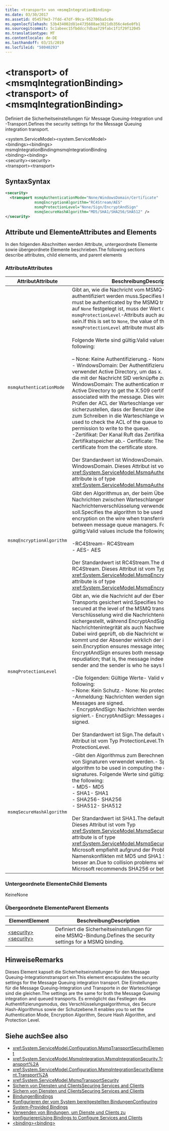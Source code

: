 ```yaml
---
title: <transport> von <msmqIntegrationBinding>
ms.date: 03/30/2017
ms.assetid: 054579e3-7fdd-47df-99ca-952706ba5c8e
ms.openlocfilehash: 53b434002d81e4735688ae3821db356c4e6e0fb1
ms.sourcegitcommit: 5c1abeec15fbddcc7dbaa729fabc1f1f29f12045
ms.translationtype: MT
ms.contentlocale: de-DE
ms.lasthandoff: 03/15/2019
ms.locfileid: "58040293"
---
```

# <a name="transport-of-msmqintegrationbinding"></a><span data-ttu-id="7d7ec-102">\<transport> of \<msmqIntegrationBinding></span><span class="sxs-lookup"><span data-stu-id="7d7ec-102">\<transport> of \<msmqIntegrationBinding></span></span>
<span data-ttu-id="7d7ec-103">Definiert die Sicherheitseinstellungen für Message Queuing-Integration und -Transport.</span><span class="sxs-lookup"><span data-stu-id="7d7ec-103">Defines the security settings for the Message Queuing integration transport.</span></span>  
  
 <span data-ttu-id="7d7ec-104">\<system.ServiceModel></span><span class="sxs-lookup"><span data-stu-id="7d7ec-104">\<system.ServiceModel></span></span>  
<span data-ttu-id="7d7ec-105">\<bindings></span><span class="sxs-lookup"><span data-stu-id="7d7ec-105">\<bindings></span></span>  
<span data-ttu-id="7d7ec-106">msmqIntegrationBinding</span><span class="sxs-lookup"><span data-stu-id="7d7ec-106">msmqIntegrationBinding</span></span>  
<span data-ttu-id="7d7ec-107">\<binding></span><span class="sxs-lookup"><span data-stu-id="7d7ec-107">\<binding></span></span>  
<span data-ttu-id="7d7ec-108">\<security></span><span class="sxs-lookup"><span data-stu-id="7d7ec-108">\<security></span></span>  
<span data-ttu-id="7d7ec-109">\<transport></span><span class="sxs-lookup"><span data-stu-id="7d7ec-109">\<transport></span></span>  
  
## <a name="syntax"></a><span data-ttu-id="7d7ec-110">Syntax</span><span class="sxs-lookup"><span data-stu-id="7d7ec-110">Syntax</span></span>  
  
```xml  
<security>
  <transport msmqAuthenticationMode="None/WindowsDomain/Certificate"
             msmqEncryptionAlgorithm="RC4Stream/AES"
             msmqProtectionLevel="None/Sign/EncryptAndSign"
             msmqSecureHashAlgorithm="MD5/SHA1/SHA256/SHA512" />
</security>
```  
  
## <a name="attributes-and-elements"></a><span data-ttu-id="7d7ec-111">Attribute und Elemente</span><span class="sxs-lookup"><span data-stu-id="7d7ec-111">Attributes and Elements</span></span>  
 <span data-ttu-id="7d7ec-112">In den folgenden Abschnitten werden Attribute, untergeordnete Elemente sowie übergeordnete Elemente beschrieben.</span><span class="sxs-lookup"><span data-stu-id="7d7ec-112">The following sections describe attributes, child elements, and parent elements</span></span>  
  
### <a name="attributes"></a><span data-ttu-id="7d7ec-113">Attribute</span><span class="sxs-lookup"><span data-stu-id="7d7ec-113">Attributes</span></span>  
  
|<span data-ttu-id="7d7ec-114">Attribut</span><span class="sxs-lookup"><span data-stu-id="7d7ec-114">Attribute</span></span>|<span data-ttu-id="7d7ec-115">Beschreibung</span><span class="sxs-lookup"><span data-stu-id="7d7ec-115">Description</span></span>|  
|---------------|-----------------|  
|`msmqAuthenticationMode`|<span data-ttu-id="7d7ec-116">Gibt an, wie die Nachricht vom MSMQ-Transport authentifiziert werden muss.</span><span class="sxs-lookup"><span data-stu-id="7d7ec-116">Specifies how the message must be authenticated by the MSMQ transport.</span></span> <span data-ttu-id="7d7ec-117">Wenn dies auf `None` festgelegt ist, muss der Wert des `msmqProtectionLevel`-Attributs auch auf `None` festgelegt sein.</span><span class="sxs-lookup"><span data-stu-id="7d7ec-117">If this is set to `None`, the value of the `msmqProtectionLevel` attribute must also be set to `None`.</span></span><br /><br /> <span data-ttu-id="7d7ec-118">Folgende Werte sind gültig:</span><span class="sxs-lookup"><span data-stu-id="7d7ec-118">Valid values include the following:</span></span><br /><br /> <span data-ttu-id="7d7ec-119">– None: Keine Authentifizierung.</span><span class="sxs-lookup"><span data-stu-id="7d7ec-119">-   None: No authentication.</span></span><br /><span data-ttu-id="7d7ec-120">-   WindowsDomain: Der Authentifizierungsmechanismus verwendet Active Directory, um das x. 509-Zertifikat für die mit der Nachricht SID verknüpfte zu erhalten.</span><span class="sxs-lookup"><span data-stu-id="7d7ec-120">-   WindowsDomain: The authentication mechanism uses Active Directory to get the X.509 certificate for the SID associated with the message.</span></span> <span data-ttu-id="7d7ec-121">Dies wird anschließend zum Prüfen der ACL der Warteschlange verwendet, um sicherzustellen, dass der Benutzer über Berechtigungen zum Schreiben in die Warteschlange verfügt.</span><span class="sxs-lookup"><span data-stu-id="7d7ec-121">This is then used to check the ACL of the queue to ensure the user has permission to write to the queue.</span></span><br /><span data-ttu-id="7d7ec-122">-Zertifikat: Der Kanal Ruft das Zertifikat aus dem Zertifikatspeicher ab.</span><span class="sxs-lookup"><span data-stu-id="7d7ec-122">-   Certificate: The channel gets the certificate from the certificate store.</span></span><br /><br /> <span data-ttu-id="7d7ec-123">Der Standardwert ist WindowsDomain.</span><span class="sxs-lookup"><span data-stu-id="7d7ec-123">The default value is WindowsDomain.</span></span> <span data-ttu-id="7d7ec-124">Dieses Attribut ist vom Typ <xref:System.ServiceModel.MsmqAuthenticationMode>.</span><span class="sxs-lookup"><span data-stu-id="7d7ec-124">This attribute is of type <xref:System.ServiceModel.MsmqAuthenticationMode>.</span></span>|  
|`msmqEncryptionAlgorithm`|<span data-ttu-id="7d7ec-125">Gibt den Algorithmus an, der beim Übertragen von Nachrichten zwischen Warteschlangen-Managern für die Nachrichtenverschlüsselung verwendet werden soll.</span><span class="sxs-lookup"><span data-stu-id="7d7ec-125">Specifies the algorithm to be used for message encryption on the wire when transferring messages between message queue managers.</span></span> <span data-ttu-id="7d7ec-126">Folgende Werte sind gültig:</span><span class="sxs-lookup"><span data-stu-id="7d7ec-126">Valid values include the following:</span></span><br /><br /> <span data-ttu-id="7d7ec-127">-RC4Stream</span><span class="sxs-lookup"><span data-stu-id="7d7ec-127">-   RC4Stream</span></span><br /><span data-ttu-id="7d7ec-128">-   AES</span><span class="sxs-lookup"><span data-stu-id="7d7ec-128">-   AES</span></span><br /><br /> <span data-ttu-id="7d7ec-129">Der Standardwert ist RC4Stream.</span><span class="sxs-lookup"><span data-stu-id="7d7ec-129">The default value is RC4Stream.</span></span> <span data-ttu-id="7d7ec-130">Dieses Attribut ist vom Typ <xref:System.ServiceModel.MsmqEncryptionAlgorithm>.</span><span class="sxs-lookup"><span data-stu-id="7d7ec-130">This attribute is of type <xref:System.ServiceModel.MsmqEncryptionAlgorithm>.</span></span>|  
|`msmqProtectionLevel`|<span data-ttu-id="7d7ec-131">Gibt an, wie die Nachricht auf der Ebene des MSMQ-Transports gesichert wird.</span><span class="sxs-lookup"><span data-stu-id="7d7ec-131">Specifies how the message is secured at the level of the MSMQ transport.</span></span> <span data-ttu-id="7d7ec-132">Mit der Verschlüsselung wird die Nachrichtenintegrität sichergestellt, während EncryptAndSign sowohl Nachrichtenintegrität als auch Nachweisbarkeit sicherstellt. Dabei wird geprüft, ob die Nachricht wirklich vom Absender kommt und der Absender wirklich der ist, der er vorgibt zu sein.</span><span class="sxs-lookup"><span data-stu-id="7d7ec-132">Encryption ensures message integrity while EncryptAndSign ensures both message integrity and non-repudiation; that is, the message indeed comes from the sender and the sender is who he says he is.</span></span><br /><br /> <span data-ttu-id="7d7ec-133">-Die folgenden: Gültige Werte</span><span class="sxs-lookup"><span data-stu-id="7d7ec-133">-   Valid values include the following:</span></span><br /><span data-ttu-id="7d7ec-134">– None: Kein Schutz.</span><span class="sxs-lookup"><span data-stu-id="7d7ec-134">-   None: No protection.</span></span><br /><span data-ttu-id="7d7ec-135">-Anmeldung: Nachrichten werden signiert.</span><span class="sxs-lookup"><span data-stu-id="7d7ec-135">-   Sign: Messages are signed.</span></span><br /><span data-ttu-id="7d7ec-136">-   EncryptAndSign: Nachrichten werden verschlüsselt und signiert.</span><span class="sxs-lookup"><span data-stu-id="7d7ec-136">-   EncryptAndSign: Messages are encrypted and signed.</span></span><br /><br /> <span data-ttu-id="7d7ec-137">Der Standardwert ist Sign.</span><span class="sxs-lookup"><span data-stu-id="7d7ec-137">The default value is Sign.</span></span> <span data-ttu-id="7d7ec-138">Dieses Attribut ist vom Typ ProtectionLevel.</span><span class="sxs-lookup"><span data-stu-id="7d7ec-138">This attribute is of type ProtectionLevel.</span></span>|  
|`msmqSecureHashAlgorithm`|<span data-ttu-id="7d7ec-139">-Gibt den Algorithmus zum Berechnen des Digests als Teil von Signaturen verwendet werden.</span><span class="sxs-lookup"><span data-stu-id="7d7ec-139">-   Specifies the algorithm to be used in computing the digest as part of signatures.</span></span> <span data-ttu-id="7d7ec-140">Folgende Werte sind gültig:</span><span class="sxs-lookup"><span data-stu-id="7d7ec-140">Valid values include the following:</span></span><br /><span data-ttu-id="7d7ec-141">-   MD5</span><span class="sxs-lookup"><span data-stu-id="7d7ec-141">-   MD5</span></span><br /><span data-ttu-id="7d7ec-142">-   SHA1</span><span class="sxs-lookup"><span data-stu-id="7d7ec-142">-   SHA1</span></span><br /><span data-ttu-id="7d7ec-143">-   SHA256</span><span class="sxs-lookup"><span data-stu-id="7d7ec-143">-   SHA256</span></span><br /><span data-ttu-id="7d7ec-144">-   SHA512</span><span class="sxs-lookup"><span data-stu-id="7d7ec-144">-   SHA512</span></span><br /><br /> <span data-ttu-id="7d7ec-145">Der Standardwert ist SHA1.</span><span class="sxs-lookup"><span data-stu-id="7d7ec-145">The default value is SHA1.</span></span> <span data-ttu-id="7d7ec-146">Dieses Attribut ist vom Typ <xref:System.ServiceModel.MsmqSecureHashAlgorithm>.</span><span class="sxs-lookup"><span data-stu-id="7d7ec-146">This attribute is of type <xref:System.ServiceModel.MsmqSecureHashAlgorithm>.</span></span><br><span data-ttu-id="7d7ec-147">Microsoft empfiehlt aufgrund der Probleme mit Namenskonflikten mit MD5 und SHA1 SHA256 "oder" besser an.</span><span class="sxs-lookup"><span data-stu-id="7d7ec-147">Due to collision problems with MD5 and SHA1, Microsoft recommends SHA256 or better.</span></span>|  
  
### <a name="child-elements"></a><span data-ttu-id="7d7ec-148">Untergeordnete Elemente</span><span class="sxs-lookup"><span data-stu-id="7d7ec-148">Child Elements</span></span>  
 <span data-ttu-id="7d7ec-149">Keine</span><span class="sxs-lookup"><span data-stu-id="7d7ec-149">None</span></span>  
  
### <a name="parent-elements"></a><span data-ttu-id="7d7ec-150">Übergeordnete Elemente</span><span class="sxs-lookup"><span data-stu-id="7d7ec-150">Parent Elements</span></span>  
  
|<span data-ttu-id="7d7ec-151">Element</span><span class="sxs-lookup"><span data-stu-id="7d7ec-151">Element</span></span>|<span data-ttu-id="7d7ec-152">Beschreibung</span><span class="sxs-lookup"><span data-stu-id="7d7ec-152">Description</span></span>|  
|-------------|-----------------|  
|[<span data-ttu-id="7d7ec-153">\<security></span><span class="sxs-lookup"><span data-stu-id="7d7ec-153">\<security></span></span>](../../../../../docs/framework/configure-apps/file-schema/wcf/security-of-basichttpbinding.md)|<span data-ttu-id="7d7ec-154">Definiert die Sicherheitseinstellungen für eine MSMQ-Bindung.</span><span class="sxs-lookup"><span data-stu-id="7d7ec-154">Defines the security settings for a MSMQ binding.</span></span>|  
  
## <a name="remarks"></a><span data-ttu-id="7d7ec-155">Hinweise</span><span class="sxs-lookup"><span data-stu-id="7d7ec-155">Remarks</span></span>  
 <span data-ttu-id="7d7ec-156">Dieses Element kapselt die Sicherheitseinstellungen für den Message Queuing-Integrationstransport ein.</span><span class="sxs-lookup"><span data-stu-id="7d7ec-156">This element encapsulates the security settings for the Message Queuing integration transport.</span></span> <span data-ttu-id="7d7ec-157">Die Einstellungen für die Message Queuing-Integration und Transporte in der Warteschlange sind die gleichen.</span><span class="sxs-lookup"><span data-stu-id="7d7ec-157">The settings are the same for both the Message Queuing integration and queued transports.</span></span> <span data-ttu-id="7d7ec-158">Es ermöglicht das Festlegen des Authentifizierungsmodus, des Verschlüsselungsalgorithmus, des Secure Hash-Algorithmus sowie der Schutzebene.</span><span class="sxs-lookup"><span data-stu-id="7d7ec-158">It enables you to set the Authentication Mode, Encryption Algorithm, Secure Hash Algorithm, and Protection Level.</span></span>  
  
## <a name="see-also"></a><span data-ttu-id="7d7ec-159">Siehe auch</span><span class="sxs-lookup"><span data-stu-id="7d7ec-159">See also</span></span>
- <xref:System.ServiceModel.Configuration.MsmqTransportSecurityElement>
- <xref:System.ServiceModel.MsmqIntegration.MsmqIntegrationSecurity.Transport%2A>
- <xref:System.ServiceModel.Configuration.MsmqIntegrationSecurityElement.Transport%2A>
- <xref:System.ServiceModel.MsmqTransportSecurity>
- [<span data-ttu-id="7d7ec-160">Sichern von Diensten und Clients</span><span class="sxs-lookup"><span data-stu-id="7d7ec-160">Securing Services and Clients</span></span>](../../../../../docs/framework/wcf/feature-details/securing-services-and-clients.md)
- [<span data-ttu-id="7d7ec-161">Sichern von Diensten und Clients</span><span class="sxs-lookup"><span data-stu-id="7d7ec-161">Securing Services and Clients</span></span>](../../../../../docs/framework/wcf/feature-details/securing-services-and-clients.md)
- [<span data-ttu-id="7d7ec-162">Bindungen</span><span class="sxs-lookup"><span data-stu-id="7d7ec-162">Bindings</span></span>](../../../../../docs/framework/wcf/bindings.md)
- [<span data-ttu-id="7d7ec-163">Konfigurieren der vom System bereitgestellten Bindungen</span><span class="sxs-lookup"><span data-stu-id="7d7ec-163">Configuring System-Provided Bindings</span></span>](../../../../../docs/framework/wcf/feature-details/configuring-system-provided-bindings.md)
- [<span data-ttu-id="7d7ec-164">Verwenden von Bindungen, um Dienste und Clients zu konfigurieren</span><span class="sxs-lookup"><span data-stu-id="7d7ec-164">Using Bindings to Configure Services and Clients</span></span>](../../../../../docs/framework/wcf/using-bindings-to-configure-services-and-clients.md)
- [<span data-ttu-id="7d7ec-165">\<binding></span><span class="sxs-lookup"><span data-stu-id="7d7ec-165">\<binding></span></span>](../../../../../docs/framework/misc/binding.md)
